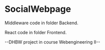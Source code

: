 # SocialWebpage
Middleware code in folder Backend.

React code in folder Frontend.

--DHBW project in course Webengineering II--
